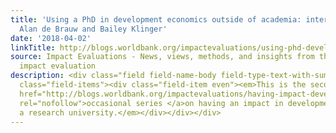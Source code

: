 ```yaml
---
title: 'Using a PhD in development economics outside of academia: interviews with
  Alan de Brauw and Bailey Klinger'
date: '2018-04-02'
linkTitle: http://blogs.worldbank.org/impactevaluations/using-phd-development-economics-outside-academia-interviews-alan-de-brauw-and-bailey-klinger
source: Impact Evaluations - News, views, methods, and insights from the world of
  impact evaluation
description: <div class="field field-name-body field-type-text-with-summary field-label-hidden"><div
  class="field-items"><div class="field-item even"><em>This is the second in our <a
  href="http://blogs.worldbank.org/impactevaluations/having-impact-development-economist-outside-research-university-interview-alix-zwane"
  rel="nofollow">occasional series </a>on having an impact in development outside
  a research university.</em></div></div></div>
---
```

